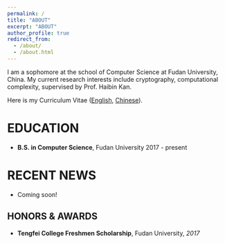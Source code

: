 ```yaml
---
permalink: /
title: "ABOUT"
excerpt: "ABOUT"
author_profile: true
redirect_from: 
  - /about/
  - /about.html
---
```


I am a sophomore at the school of Computer Science at Fudan University, China. My current research interests include cryptography, computational complexity, supervised by <a style="text-decoration:none;" href="http://www.cs.fudan.edu.cn/?page_id=19343">Prof. Haibin Kan</a>.

Here is my Curriculum Vitae ([English](), [Chinese]()).

EDUCATION
======
-   **B.S. in Computer Science**, <a style="text-decoration:none;" href="http://www.cs.fudan.edu.cn/">Fudan University</a> 2017 - present

RECENT NEWS
======
-   Coming soon!

HONORS & AWARDS
------
-   **Tengfei College Freshmen Scholarship**, Fudan University, *2017*

